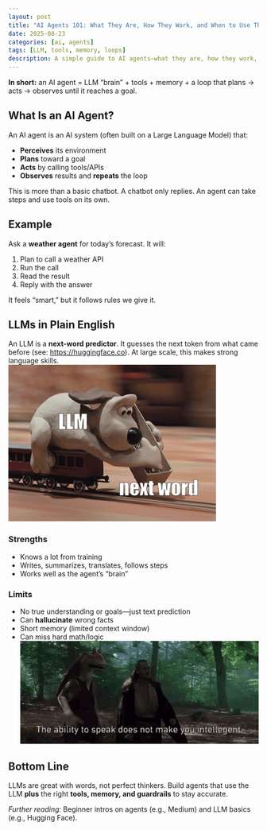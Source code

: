 ```yaml
---
layout: post
title: "AI Agents 101: What They Are, How They Work, and When to Use Them"
date: 2025-08-23
categories: [ai, agents]
tags: [LLM, tools, memory, loops]
description: A simple guide to AI agents—what they are, how they work, and when to use them.
---
```


**In short:** an AI agent = LLM “brain” + tools + memory + a loop that plans → acts → observes until it reaches a goal.

## What Is an AI Agent?
An AI agent is an AI system (often built on a Large Language Model) that:
- **Perceives** its environment  
- **Plans** toward a goal  
- **Acts** by calling tools/APIs  
- **Observes** results and **repeats** the loop  

This is more than a basic chatbot. A chatbot only replies. An agent can take steps and use tools on its own.

## Example
Ask a **weather agent** for today’s forecast. It will:
1. Plan to call a weather API  
2. Run the call  
3. Read the result  
4. Reply with the answer  

It feels “smart,” but it follows rules we give it.

## LLMs in Plain English
An LLM is a **next-word predictor**. It guesses the next token from what came before (see: https://huggingface.co). At large scale, this makes strong language skills.
![LLM next word](/assets/img/next_word.gif)

### Strengths
- Knows a lot from training  
- Writes, summarizes, translates, follows steps  
- Works well as the agent’s “brain”

### Limits
- No true understanding or goals—just text prediction  
- Can **hallucinate** wrong facts  
- Short memory (limited context window)  
- Can miss hard math/logic
![ability to speak](/assets/img/ability_to_speak.gif)

## Bottom Line
LLMs are great with words, not perfect thinkers. Build agents that use the LLM **plus** the right **tools, memory, and guardrails** to stay accurate.

*Further reading:* Beginner intros on agents (e.g., Medium) and LLM basics (e.g., Hugging Face).
